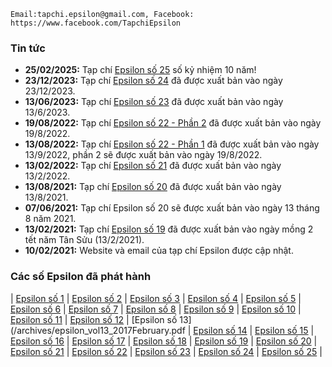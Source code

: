     Email:tapchi.epsilon@gmail.com, Facebook: https://www.facebook.com/TapchiEpsilon

### Tin tức 
* **25/02/2025:** Tạp chí [Epsilon số 25](/archives/Epsilon_vol25_2025February.pdf) số kỷ nhiệm 10 năm! 
* **23/12/2023:** Tạp chí [Epsilon số 24](/archives/Epsilon_vol24_2023December.pdf) đã được xuất bản vào ngày 23/12/2023. 
* **13/06/2023:** Tạp chí [Epsilon số 23](/archives/Epsilon_vol23_2023June.pdf) đã được xuất bản vào ngày 13/6/2023. 
* **19/08/2022:** Tạp chí [Epsilon số 22 - Phần 2](/archives/Epsilon_vol22_2022August.pdf) đã được xuất bản vào ngày 19/8/2022.
* **13/08/2022:** Tạp chí [Epsilon số 22 - Phần 1](/archives/Epsilon_vol22_2022August.pdf) đã được xuất bản vào ngày 13/9/2022, phần 2 sẽ được xuất bản vào ngày 19/8/2022.
* **13/02/2022:** Tạp chí [Epsilon số 21](/archives/Epsilon_vol21_2022February.pdf) đã được xuất bản vào ngày 13/2/2022.
* **13/08/2021:** Tạp chí [Epsilon số 20](/archives/epsilon_vol20_2021August.pdf) đã được xuất bản vào ngày 13/8/2021.
* **07/06/2021:** Tạp chí Epsilon số 20 sẽ được xuất bản vào ngày 13 tháng 8 năm 2021.
* **13/02/2021:** Tạp chí [Epsilon số 19](/archives/epsilon_vol19_2021February.pdf) đã được xuất bản vào ngày mồng 2 tết năm Tân Sửu (13/2/2021).
* **10/02/2021:** Website và email của tạp chí Epsilon được cập nhật.

### Các số Epsilon đã phát hành 
| [Epsilon số 1](/archives/epsilon_vol01_2015February.pdf) 
| [Epsilon số 2](/archives/epsilon_vol02_2015April.pdf)
| [Epsilon số 3](/archives/epsilon_vol03_2015June.pdf)
| [Epsilon số 4](/archives/epsilon_vol04_2015August_beta.pdf)
| [Epsilon số 5](/archives/epsilon_vol05_2015October.pdf)
| [Epsilon số 6](/archives/Epsilon_vol06_2015December.pdf)
| [Epsilon số 7](/archives/epsilon_vol07_2016February.pdf) 
| [Epsilon số 8](/archives/epsilon_vol08_2016April.pdf)
| [Epsilon số 9](/archives/epsilon_vol09_2016June.pdf)
| [Epsilon số 10](/archives/epsilon_vol10_2016August.pdf)
| [Epsilon số 11](/archives/epsilon_vol11_2016October.pdf)
| [Epsilon số 12](/archives/epsilon_vol12_2016December.pdf)
| [Epsilon số 13](/archives/epsilon_vol13_2017February.pdf
| [Epsilon số 14](/archives/epsilon_vol14_2018December.pdf)
| [Epsilon số 15](/archives/epsilon_vol15_2019June.pdf)
| [Epsilon số 16](/archives/epsilon_vol16_2019December.pdf)
| [Epsilon số 17](/archives/epsilon_vol17_2020April.pdf)
| [Epsilon số 18](/archives/epsilon_vol18_2020August.pdf)
| [Epsilon số 19](/archives/epsilon_vol19_2021February.pdf)
| [Epsilon số 20](/archives/epsilon_vol20_2021August.pdf)
| [Epsilon số 21](/archives/Epsilon_vol21_2022February.pdf)
| [Epsilon số 22](/archives/Epsilon_vol22_2022August.pdf)
| [Epsilon số 23](/archives/Epsilon_vol23_2023June.pdf)
| [Epsilon số 24](/archives/Epsilon_vol24_2023December.pdf) 
| [Epsilon số 25](/archives/Epsilon_vol25_2025February.pdf) |
